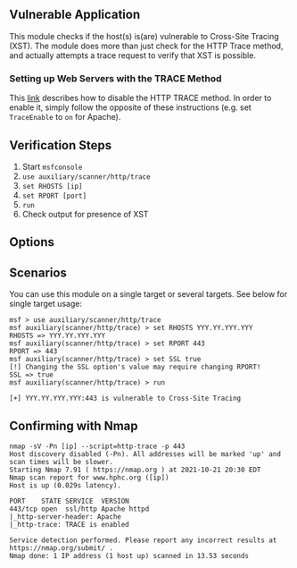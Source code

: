 ## Vulnerable Application

This module checks if the host(s) is(are) vulnerable to Cross-Site Tracing (XST).
The module does more than just check for the HTTP Trace method, and actually
attempts a trace request to verify that XST is possible.

### Setting up Web Servers with the TRACE Method

This [link](https://www.virtuesecurity.com/kb/web-server-trace-enabled/) describes how
to disable the HTTP TRACE method. In order to enable it, simply follow the opposite of
these instructions (e.g. set `TraceEnable` to `on` for Apache).

## Verification Steps

1. Start `msfconsole`
1. `use auxiliary/scanner/http/trace`
1. `set RHOSTS [ip]`
1. `set RPORT [port]`
1. `run`
1. Check output for presence of XST

## Options

## Scenarios

You can use this module on a single target or several targets. See below for single target usage:

```
msf > use auxiliary/scanner/http/trace
msf auxiliary(scanner/http/trace) > set RHOSTS YYY.YY.YYY.YYY
RHOSTS => YYY.YY.YYY.YYY
msf auxiliary(scanner/http/trace) > set RPORT 443
RPORT => 443
msf auxiliary(scanner/http/trace) > set SSL true
[!] Changing the SSL option's value may require changing RPORT!
SSL => true
msf auxiliary(scanner/http/trace) > run

[+] YYY.YY.YYY.YYY:443 is vulnerable to Cross-Site Tracing
```

## Confirming with Nmap

```
nmap -sV -Pn [ip] --script=http-trace -p 443    
Host discovery disabled (-Pn). All addresses will be marked 'up' and scan times will be slower.
Starting Nmap 7.91 ( https://nmap.org ) at 2021-10-21 20:30 EDT
Nmap scan report for www.hphc.org ([ip])
Host is up (0.029s latency).

PORT    STATE SERVICE  VERSION
443/tcp open  ssl/http Apache httpd
|_http-server-header: Apache
|_http-trace: TRACE is enabled

Service detection performed. Please report any incorrect results at https://nmap.org/submit/ .
Nmap done: 1 IP address (1 host up) scanned in 13.53 seconds
```
